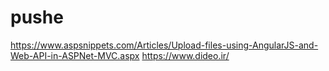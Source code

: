 # pushe

https://www.aspsnippets.com/Articles/Upload-files-using-AngularJS-and-Web-API-in-ASPNet-MVC.aspx
https://www.dideo.ir/


